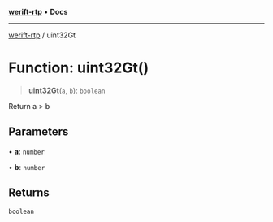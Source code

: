 [**werift-rtp**](../README.md) • **Docs**

***

[werift-rtp](../globals.md) / uint32Gt

# Function: uint32Gt()

> **uint32Gt**(`a`, `b`): `boolean`

Return a > b

## Parameters

• **a**: `number`

• **b**: `number`

## Returns

`boolean`
